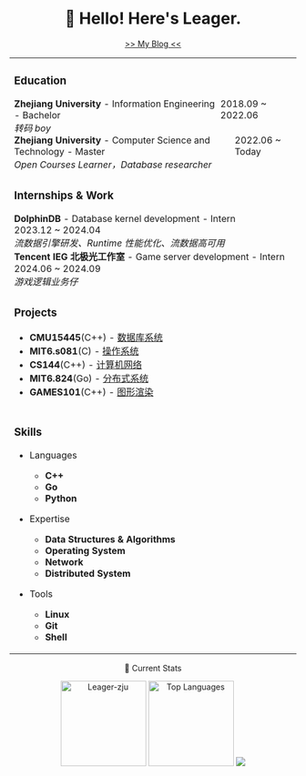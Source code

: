<div align="center">

# 👋 Hello! Here's Leager.


<a href="https://leager-zju.github.io/">>> My Blog <<</a>

<table width="100%">

<tr><td>

### Education

<div style="display: flex; justify-content: space-between;">
<div><b>Zhejiang University</b> - Information Engineering - Bachelor</div>
<div>2018.09 ~ 2022.06</div>
</div>
<i>转码 boy</i>

<br>

<div style="display: flex; justify-content: space-between;">
<div><b>Zhejiang University</b> - Computer Science and Technology - Master</div>
<div>2022.06 ~ Today</div>
</div>
<i>Open Courses Learner，Database researcher</i>

</td></tr>

<tr><td>

### Internships & Work

<div class="container">
<div><b>DolphinDB</b> - Database kernel development - Intern</div>
<div>2023.12 ~ 2024.04</div>
</div>
<i>流数据引擎研发、Runtime 性能优化、流数据高可用</i>

<br>

<div class="container">
<div><b>Tencent IEG 北极光工作室</b> - Game server development - Intern</div>
<div>2024.06 ~ 2024.09</div>
</div>
<i>游戏逻辑业务仔</i>

</td></tr>

<tr><td>

### Projects

- **CMU15445**(C++) - [数据库系统](https://github.com/Leager-zju/CMU15-445)
- **MIT6.s081**(C) - [操作系统](https://github.com/Leager-zju/MIT-6.s081)
- **CS144**(C++) - [计算机网络](https://github.com/Leager-zju/CS144)
- **MIT6.824**(Go) - [分布式系统](https://github.com/Leager-zju/MIT6.824)
- **GAMES101**(C++) - [图形渲染](https://github.com/Leager-zju/GAMES101)

</td><tr>

<tr><td>

### Skills

- Languages
  - **C++**
  - **Go**
  - **Python**

- Expertise
  - **Data Structures & Algorithms**
  - **Operating System**
  - **Network**
  - **Distributed System**

- Tools
  - **Linux**
  - **Git**
  - **Shell**

</td><tr>

</table>

🌱 Current Stats
<!-- Used from https://github.com/anuraghazra/github-readme-stats -->
<img src="https://github-readme-stats.vercel.app/api?username=Leager-zju&rank_icon=github&show_icons=true" alt="Leager-zju" height="150">
<img src="https://github-readme-stats.vercel.app/api/top-langs/?username=Leager-zju&layout=compact" alt="Top Languages" height="150">

<picture>
  <source srcset="https://cdn.jsdelivr.net/gh/Leager-zju/Leager-zju/profile-3d-contrib/profile-night-rainbow.svg" media="(prefers-color-scheme: dark)">
  <source srcset="https://cdn.jsdelivr.net/gh/Leager-zju/Leager-zju/profile-3d-contrib/profile-gitblock.svg" media="(prefers-color-scheme: light)">
  <img src="https://cdn.jsdelivr.net/gh/Leager-zju/Leager-zju/profile-3d-contrib/profile-night-rainbow.svg">
</picture>

</div>